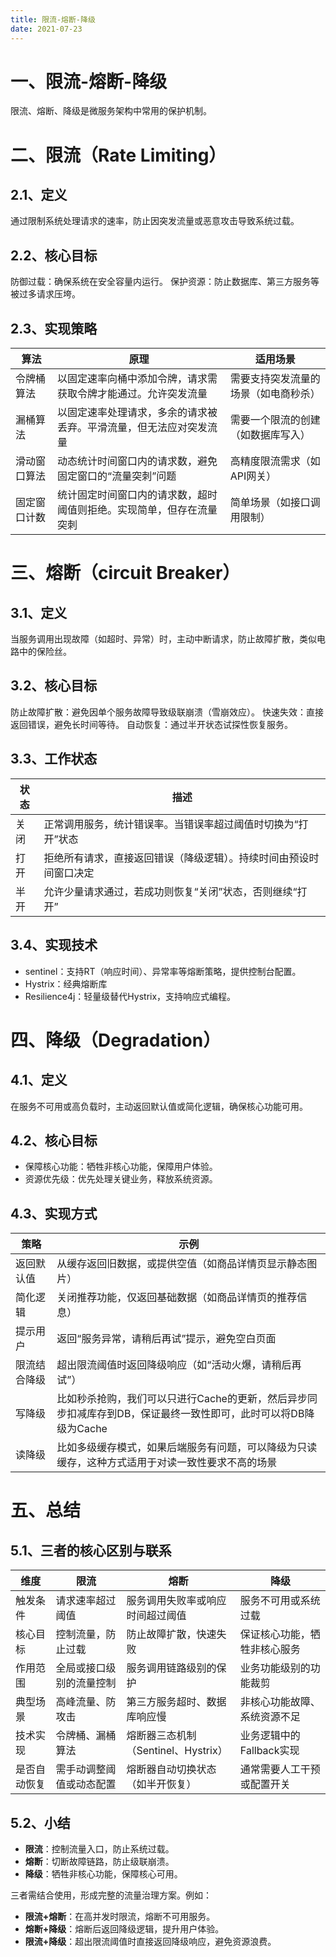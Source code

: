 ```yaml
---
title: 限流-熔断-降级
date: 2021-07-23
---
```



<style>
.my-code {
   color: orange;
}
.orange {
   color: rgb(255, 53, 2)
}
.red {
   color: red
}
code {
   color: #0ABF5B;
}
</style>

# 一、限流-熔断-降级
限流、熔断、降级是微服务架构中常用的保护机制。
<!--more-->



# 二、限流（Rate Limiting）

## 2.1、定义
通过限制系统处理请求的速率，防止因突发流量或恶意攻击导致系统过载。

## 2.2、核心目标
防御过载：确保系统在安全容量内运行。
保护资源：防止数据库、第三方服务等被过多请求压垮。

## 2.3、实现策略

| 算法     | 原理                                 | 适用场景               |
|--------|------------------------------------|--------------------|
| 令牌桶算法  | 以固定速率向桶中添加令牌，请求需获取令牌才能通过。允许突发流量    | 需要支持突发流量的场景（如电商秒杀） |
| 漏桶算法   | 以固定速率处理请求，多余的请求被丢弃。平滑流量，但无法应对突发流量  | 需要一个限流的创建（如数据库写入）  |
| 滑动窗口算法 | 动态统计时间窗口内的请求数，避免固定窗口的“流量突刺”问题      | 高精度限流需求（如API网关）    |
| 固定窗口计数 | 统计固定时间窗口内的请求数，超时阈值则拒绝。实现简单，但存在流量突刺 | 简单场景（如接口调用限制）      |



# 三、熔断（circuit Breaker）

## 3.1、定义
当服务调用出现故障（如超时、异常）时，主动中断请求，防止故障扩散，类似电路中的保险丝。

## 3.2、核心目标
防止故障扩散：避免因单个服务故障导致级联崩溃（雪崩效应）。
快速失效：直接返回错误，避免长时间等待。
自动恢复：通过半开状态试探性恢复服务。

## 3.3、工作状态

| 状态 | 描述                                |
|----|-----------------------------------|
| 关闭 | 正常调用服务，统计错误率。当错误率超过阈值时切换为“打开”状态   |
| 打开 | 拒绝所有请求，直接返回错误（降级逻辑）。持续时间由预设时间窗口决定 |
| 半开 | 允许少量请求通过，若成功则恢复“关闭”状态，否则继续“打开”    |

## 3.4、实现技术
- sentinel：支持RT（响应时间）、异常率等熔断策略，提供控制台配置。
- Hystrix：经典熔断库
- Resilience4j：轻量级替代Hystrix，支持响应式编程。

# 四、降级（Degradation）

## 4.1、定义
在服务不可用或高负载时，主动返回默认值或简化逻辑，确保核心功能可用。

## 4.2、核心目标
- 保障核心功能：牺牲非核心功能，保障用户体验。
- 资源优先级：优先处理关键业务，释放系统资源。

## 4.3、实现方式

| 策略     | 示例                                                             |
|--------|----------------------------------------------------------------|
| 返回默认值  | 从缓存返回旧数据，或提供空值（如商品详情页显示静态图片）                                   |
| 简化逻辑   | 关闭推荐功能，仅返回基础数据（如商品详情页的推荐信息）                                    |
| 提示用户   | 返回“服务异常，请稍后再试”提示，避免空白页面                                        |
| 限流结合降级 | 超出限流阈值时返回降级响应（如“活动火爆，请稍后再试”）                                   |
| 写降级    | 比如秒杀抢购，我们可以只进行Cache的更新，然后异步同步扣减库存到DB，保证最终一致性即可，此时可以将DB降级为Cache |
| 读降级    | 比如多级缓存模式，如果后端服务有问题，可以降级为只读缓存，这种方式适用于对读一致性要求不高的场景               |


# 五、总结

## 5.1、三者的核心区别与联系

| 维度	      | 限流	            | 熔断                         | 	降级                |
|----------|----------------|----------------------------|--------------------|
| 触发条件     | 请求速率超过阈值	      | 服务调用失败率或响应时间超过阈值           | 	服务不可用或系统过载        |
| 核心目标     | 控制流量，防止过载      | 	防止故障扩散，快速失败	              | 保证核心功能，牺牲非核心服务     |
| 作用范围     | 全局或接口级别的流量控制   | 	服务调用链路级别的保护               | 	业务功能级别的功能裁剪       |
| 典型场景     | 高峰流量、防攻击	      | 第三方服务超时、数据库响应慢             | 	非核心功能故障、系统资源不足    |
| 技术实现     | 令牌桶、漏桶算法	      | 熔断器三态机制（Sentinel、Hystrix）  | 	业务逻辑中的Fallback实现  |
| 是否自动恢复	  | 需手动调整阈值或动态配置	  | 熔断器自动切换状态（如半开恢复）           | 	通常需要人工干预或配置开关     |

## 5.2、小结
- **限流**：控制流量入口，防止系统过载。
- **熔断**：切断故障链路，防止级联崩溃。
- **降级**：牺牲非核心功能，保障核心可用。


三者需结合使用，形成完整的流量治理方案。例如：
- **限流+熔断**：在高并发时限流，熔断不可用服务。
- **熔断+降级**：熔断后返回降级逻辑，提升用户体验。
- **限流+降级**：超出限流阈值时直接返回降级响应，避免资源浪费。